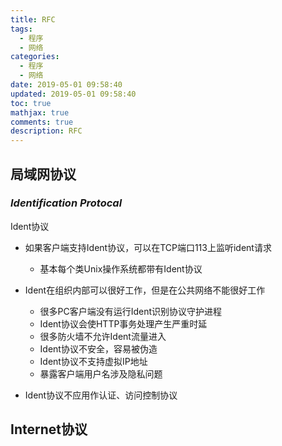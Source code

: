 ```yaml
---
title: RFC
tags:
  - 程序
  - 网络
categories:
  - 程序
  - 网络
date: 2019-05-01 09:58:40
updated: 2019-05-01 09:58:40
toc: true
mathjax: true
comments: true
description: RFC
---
```


##	局域网协议

###	*Identification Protocal*

Ident协议

-	如果客户端支持Ident协议，可以在TCP端口113上监听ident请求
	-	基本每个类Unix操作系统都带有Ident协议

-	Ident在组织内部可以很好工作，但是在公共网络不能很好工作
	-	很多PC客户端没有运行Ident识别协议守护进程
	-	Ident协议会使HTTP事务处理产生严重时延
	-	很多防火墙不允许Ident流量进入
	-	Ident协议不安全，容易被伪造
	-	Ident协议不支持虚拟IP地址
	-	暴露客户端用户名涉及隐私问题

-	Ident协议不应用作认证、访问控制协议

##	Internet协议



